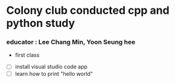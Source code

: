 # Colony club conducted cpp and python study
### educator : Lee Chang Min, Yoon Seung hee

* first class
- [ ] install visual studio code app
- [ ] learn how to print "hello world"
